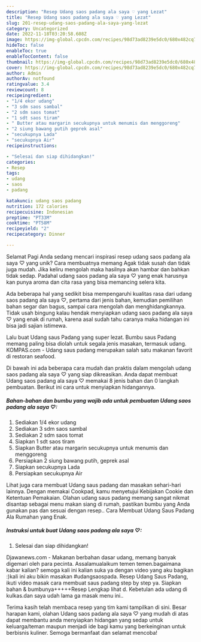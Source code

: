 ```yaml
---
description: "Resep Udang saos padang ala saya ♡ yang Lezat"
title: "Resep Udang saos padang ala saya ♡ yang Lezat"
slug: 201-resep-udang-saos-padang-ala-saya-yang-lezat
category: Uncategorized
date: 2022-11-18T03:20:58.608Z
image: https://img-global.cpcdn.com/recipes/98d73ad8239e5dc0/680x482cq70/udang-saos-padang-ala-saya-foto-resep-utama.jpg
hideToc: false
enableToc: true
enableTocContent: false
thumbnail: https://img-global.cpcdn.com/recipes/98d73ad8239e5dc0/680x482cq70/udang-saos-padang-ala-saya-foto-resep-utama.jpg
cover: https://img-global.cpcdn.com/recipes/98d73ad8239e5dc0/680x482cq70/udang-saos-padang-ala-saya-foto-resep-utama.jpg
author: Admin
authorAv: notfound
ratingvalue: 3.4
reviewcount: 8
recipeingredient:
- "1/4 ekor udang"
- "3 sdm saos sambal"
- "2 sdm saos tomat"
- "1 sdt saos tiram"
- " Butter atau margarin secukupnya untuk menumis dan menggoreng"
- "2 siung bawang putih geprek asal"
- "secukupnya Lada"
- "secukupnya Air"
recipeinstructions:

- "Selesai dan siap dihidangkan!"
categories:
- Resep
tags:
- udang
- saos
- padang

katakunci: udang saos padang 
nutrition: 172 calories
recipecuisine: Indonesian
preptime: "PT33M"
cooktime: "PT58M"
recipeyield: "2"
recipecategory: Dinner

---
```



Selamat Pagi Anda sedang mencari inspirasi resep udang saos padang ala saya ♡ yang unik? Cara membuatnya memang Agak tidak susah dan tidak juga mudah. Jika keliru mengolah maka hasilnya akan hambar dan bahkan tidak sedap. Padahal udang saos padang ala saya ♡ yang enak harusnya kan punya aroma dan cita rasa yang bisa memancing selera kita.


Ada beberapa hal yang sedikit bisa mempengaruhi kualitas rasa dari udang saos padang ala saya ♡, pertama dari jenis bahan, kemudian pemilihan bahan segar dan bagus, sampai cara mengolah dan menghidangkannya. Tidak usah bingung kalau hendak menyiapkan udang saos padang ala saya ♡ yang enak di rumah, karena asal sudah tahu caranya maka hidangan ini bisa jadi sajian istimewa.

Lalu buat Udang saus Padang yang super lezat. Bumbu saus Padang memang paling bisa diolah untuk segala jenis masakan, termasuk udang. KOMPAS.com - Udang saus padang merupakan salah satu makanan favorit di restoran seafood.


Di bawah ini ada beberapa cara mudah dan praktis dalam mengolah udang saos padang ala saya ♡ yang siap dikreasikan. Anda dapat membuat Udang saos padang ala saya ♡ memakai 8 jenis bahan dan 0 langkah pembuatan. Berikut ini cara untuk menyiapkan hidangannya.

<!--inarticleads1-->

##### Bahan-bahan dan bumbu yang wajib ada untuk pembuatan Udang saos padang ala saya ♡:

1. Sediakan 1/4 ekor udang
1. Sediakan 3 sdm saos sambal
1. Sediakan 2 sdm saos tomat
1. Siapkan 1 sdt saos tiram
1. Siapkan  Butter atau margarin secukupnya untuk menumis dan menggoreng
1. Persiapkan 2 siung bawang putih, geprek asal
1. Siapkan secukupnya Lada
1. Persiapkan secukupnya Air


Lihat juga cara membuat Udang saus padang dan masakan sehari-hari lainnya. Dengan memakai Cookpad, kamu menyetujui Kebijakan Cookie dan Ketentuan Pemakaian. Olahan udang saus padang memang sangat nikmat disantap sebagai menu makan siang di rumah, pastikan bumbu yang Anda gunakan pas dan sesuai dengan resep.. Cara Membuat Udang Saus Padang Ala Rumahan yang Enak. 

<!--inarticleads2-->

##### Instruksi untuk buat Udang saos padang ala saya ♡:


1. Selesai dan siap dihidangkan!

Djawanews.com - Makanan berbahan dasar udang, memang banyak digemari oleh para pecinta. Assalamualaikum temen temen.bagaimana kabar kalian? semoga kali ini kalian suka ya dengan video yang aku bagikan :)kali ini aku bikin masakan #udangsaospada. Resep Udang Saus Padang, ikuti video masak cara membuat saus padang step by step ya. Siapkan bahan &amp; bumbunya+++++Resep Lengkap lihat d. Kebetulan ada udang di kulkas.dan saya udah lama ga masak menu ini.. 

Terima kasih telah membaca resep yang tim kami tampilkan di sini. Besar harapan kami, olahan Udang saos padang ala saya ♡ yang mudah di atas dapat membantu anda menyiapkan hidangan yang sedap untuk keluarga/teman maupun menjadi ide bagi kamu yang berkeinginan untuk berbisnis kuliner. Semoga bermanfaat dan selamat mencoba!
